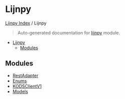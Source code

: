 # Lijnpy

[Lijnpy Index](../README.md#lijnpy-index) / Lijnpy

> Auto-generated documentation for [lijnpy](https://github.com/IliasIB/lijnpy/blob/main/lijnpy/__init__.py) module.

- [Lijnpy](#lijnpy)
  - [Modules](#modules)

## Modules

- [RestAdapter](./_rest_adapter.md)
- [Enums](./enums.md)
- [KODSClientV1](./kods_client_v1.md)
- [Models](./models.md)